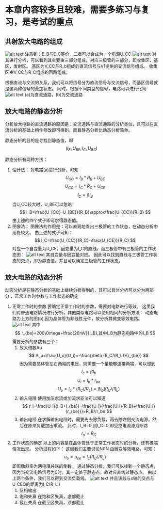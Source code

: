 # 本章内容较多且较难，需要多练习与复习，是考试的重点
## 共射放大电路的组成
![alt text](https://pic3.zhimg.com/v2-c806fa2ab681e6911cb70deda3518706_b.jpg)
注意到：E_B与E_C等价，二者可以合成为一个电源U_CC
![alt text](https://img.51wendang.com/pic/c5b9ee510cba11bbc7acb720/1-810-jpg_6-1080-0-0-1080.jpg)
对其进行分析，可以看到其主要由三部分组成，对应三极管的三部分，即收集区，基区，发射区。
基区为V_CC与R_b组成的直流信号与V1提供的交流信号组成。
收集区由V_CC与R_C组成的回路组成。

根据直流与交流的关系，我们可以将信号分为直流信号与交流信号，而基区信号就是这两种信号的叠加状态。
同时，根据不同类型的信号，电路可以进行化简
![alt text](https://img-blog.csdnimg.cn/direct/496ba239a0f34a05994d53834ad58d4a.png#pic_center)
(a)为直流通路，(b)为交流通路

## 放大电路的静态分析
分析放大电路的直流通路的原因是：交流通路与直流通路的分析类似，且可以在直流分析的基础上稍作修改即可得到，而且静态分析比动态分析简单。

静态分析的目的是寻找到静态值，即
$$
(I_B,U_{BE},I_C,U_{BC})
$$

静态分析有两种方法：
1. 估计法：
对电路(a)进行分析，可知
$$
U_{CC}=I_B*R_B+U_{BE}
$$
$$
U_{CC}=I_C*R_C+U_{CE}
$$
$$
I_C=\beta I_B
$$
当U_CC较大时，U_BE可以忽略
$$
I_B=\frac{U_{CC}-U_{BE}}{R_B}\approx\frac{U_{CC}}{R_B}
$$
由上述的四个式子即可求得静态值。
2. 图像法：
图像法的作用是：可以直观地看出三极管的工作状态，在动态分析中用处较大。
由上述的式子可知：
$$
I_C=\frac{U_{CC}}{R_C}-\frac{U_{CE}}{R_C}
$$
对应一个自变量为U_CE，因变量为I_C的直线，而三极管中有三极管的工作状态图：
![alt text](https://img-blog.csdnimg.cn/caf4284d3bdf449fa43f83b619d77d75.png?x-oss-process=image/watermark,type_d3F5LXplbmhlaQ,shadow_50,text_Q1NETiBAUmljYXJkb3h4eA==,size_18,color_FFFFFF,t_70,g_se,x_16#pic_center)
其自变量与因变量对应。
因此可以找到直线与三极管工作状态的交点，即为静态值，并且可以确定三极管的工作状态。

## 放大电路的动态分析
动态分析是在静态分析的基础上继续分析得到的，其可以具体分析可以分为两部分：
正常工作时参数与工作状态的确定
1. 正常工作时的参数
要确定正常工作时的参数，需要对电路进行等效。
这里我们对普通电路情况进行分析，其他类似电路可以使用相同的分析方法：
动态电路为上方的图(b),因为晶体管为非线性元件，故分析其微变等效电路。
![alt text](https://img-blog.csdnimg.cn/10380810b40a40cd954bc01b577d33fa.png?x-oss-process=image/watermark,type_d3F5LXplbmhlaQ,shadow_50,text_Q1NETiBAX2p5bQ==,size_20,color_FFFFFF,t_70,g_se,x_16#pic_center)
其中
$$
r_{be}=200\Omega+\frac{26mV}{I_B},其中I_B为静态电路中的I_B
$$
需要分析的参数有三个：
    1. 放大倍数Au
    $$
    A_u=\frac{U_o}{U_i}=-\frac{\beta (R_C//R_L)}{r_{be}}
    $$
    因为需要晶体管左右两端的电压，则需要一个量能够连接两端，可以想到
    $$
    I_c=\beta I_b
    $$
    $$
    U_i=I_b*r_{be}
    $$
    $$
    U_o=I_c*(R_C//R_L)=\beta I_b(R_C//R_L)
    $$
    2. 输入电阻
    使用加压求流或加流求亚法可以知道
    $$
    r_i=\frac{U_i}{I_B+I_{be}}=\frac{U_i}{\frac{U_i}{R_B}+\frac{U_i}{r_{be}}}=R_B//r_be
    $$
    3. 输出电阻
    在求解输出电阻时，需要先去除负载，再去除左侧交流电源，然后在原来负载加压求流。
    此时，I_B=0,则I_C=0,即受控电流源为断路
    $$
    r_o=R_C
    $$
2. 工作状态的确定
以上的内容是在晶体管处于正常工作状态时的分析，还有极端情况出现。
分析过程如下：
    这里我们主要讨论NPN
    由微变等效电路，可知：
    $$
    u_o=u_{ce}=I_c(R_C//R_L)
    $$
    即图像斜率为两电阻并联的倒数。
    通过静态分析，我们可以找到一个静态点，因为当交流电路信号为0时，其一定处于静态点，故对应直线过静态点。
    由以上两个条件，我们可以得到交流负载线。
    ![alt text](https://img-blog.csdnimg.cn/f855462a66e44182a1d93108724bb075.png)
    并且该线与x轴的交点与U_CEQ的距离为I_C(R_L')
    1. 反相输出
    2. 饱和失真
    在饱和区失真，底部截止
    3. 截止失真
    在截至区失真，顶部截止
